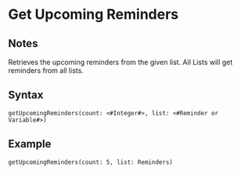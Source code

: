 # Get Upcoming Reminders
## Notes
Retrieves the upcoming reminders from the given list. All Lists will get reminders from all lists.
## Syntax
```
getUpcomingReminders(count: <#Integer#>, list: <#Reminder or Variable#>)
```
## Example
```
getUpcomingReminders(count: 5, list: Reminders)
```